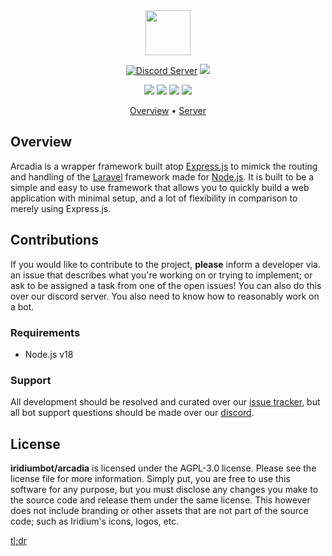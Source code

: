 <div align="center">
  <img height="72" src="https://cdn.discordapp.com/attachments/234057206784458754/1090664460588433539/icon.png">
  <p>
	<a href="https://discord.gg/muDnFVwhUq"><img src="https://img.shields.io/discord/1088813247060262956?color=3246a8&logo=discord&logoColor=white" alt="Discord Server" /></a>
		<a href="https://github.com/sponsors/irisu01"><img src="https://img.shields.io/badge/support-support%20us!-important" /></a>
  </p>
	<p>
    <a href="https:/github.com/iridiumbot/arcadia/blob/master/LICENSE.md"><img src="https://img.shields.io/github/license/iridiumbot/arcadia" /></a>
		<a href="https://github.com/iridiumbot/arcadia/issues"><img src="https://img.shields.io/github/issues/iridiumbot/iridium" /></a>
		<a href="https://github.com/iridiumbot/arcadia/actions"><img src="https://img.shields.io/github/actions/workflow/status/iridiumbot/arcadia/tsc.yml" /></a>
		<img src="https://img.shields.io/tokei/lines/github/iridiumbot/arcadia" />
	</p>
  
  <p align="center">
    <a href="#overview">Overview</a>
    •
    <a href="https://discord.gg/muDnFVwhUq">Server</a>
  </p>
</div>

## Overview
Arcadia is a wrapper framework built atop [Express.js](https://expressjs.com/) to mimick the routing and handling of the [Laravel](https://laravel.com/) framework made for [Node.js](https://nodejs.org). It is built to be a simple and easy to use framework that allows you to quickly build a web application with minimal setup, and a lot of flexibility in comparison to merely using Express.js.

## Contributions

If you would like to contribute to the project, **please** inform a developer via. an issue that describes what you're working on or trying to implement; or ask to be assigned a task from one of the open issues! You can also do this over our discord server. You also need to know how to reasonably work on a bot.

### Requirements

* Node.js v18

### Support

All development should be resolved and curated over our [issue tracker](https://github.com/iridiumbot/arcadia), but all bot support questions should be made over our [discord](https://discord.gg/muDnFVwhUq).

## License

**iridiumbot/arcadia** is licensed under the AGPL-3.0 license. Please see the license file for more information. Simply put, you are free to use this software for any purpose, but you must disclose any changes you make to the source code and release them under the same license. This however does not include branding or other assets that are not part of the source code; such as Iridium's icons, logos, etc.

[tl;dr](https://tldrlegal.com/license/gnu-affero-general-public-license-v3-(agpl-3.0))